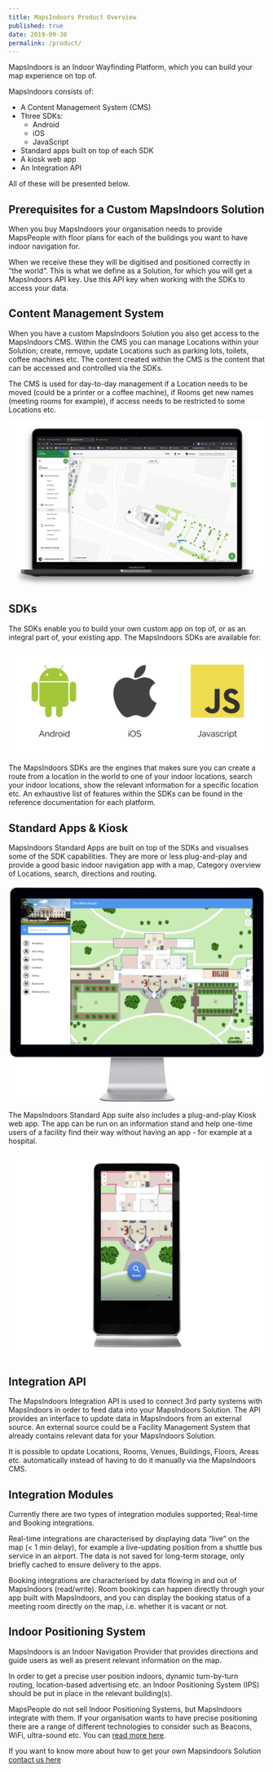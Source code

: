 ```yaml
---
title: MapsIndoors Product Overview
published: true
date: 2019-09-30
permalink: /product/
---
```


MapsIndoors is an Indoor Wayfinding Platform, which you can build your map experience on top of.

MapsIndoors consists of:

* A Content Management System (CMS)
* Three SDKs:
  * Android
  * iOS
  * JavaScript
* Standard apps built on top of each SDK
* A kiosk web app
* An Integration API

All of these will be presented below.

## Prerequisites for a Custom MapsIndoors Solution

When you buy MapsIndoors your organisation needs to provide MapsPeople with floor plans for each of the buildings you want to have indoor navigation for.

When we receive these they will be digitised and positioned correctly in “the world”. This is what we define as a Solution, for which you will get a MapsIndoors API key. Use this API key when working with the SDKs to access your data.

## Content Management System

When you have a custom MapsIndoors Solution you also get access to the MapsIndoors CMS. Within the CMS you can manage Locations within your Solution; create, remove, update Locations such as parking lots, toilets, coffee machines etc. The content created within the CMS is the content that can be accessed and controlled via the SDKs.

The CMS is used for day-to-day management if a Location needs to be moved (could be a printer or a coffee machine), if Rooms get new names (meeting rooms for example), if access needs to be restricted to some Locations etc.

![MapsIndoors CMS](/assets/product/CMS.png)

## SDKs

The SDKs enable you to build your own custom app on top of, or as an integral part of, your existing app. The MapsIndoors SDKs are available for:

![Platforms](/assets/product/Platforms.png)

The MapsIndoors SDKs are the engines that makes sure you can create a route from a location in the world to one of your indoor locations, search your indoor locations, show the relevant information for a specific location etc. An exhaustive list of features within the SDKs can be found in the reference documentation for each platform.

## Standard Apps & Kiosk

MapsIndoors Standard Apps are built on top of the SDKs and visualises some of the SDK capabilities. They are more or less plug-and-play and provide a good basic indoor navigation app with a map, Category overview of Locations, search, directions and routing.

![WebApp](/assets/product/webApp.png)

The MapsIndoors Standard App suite also includes a plug-and-play Kiosk web app. The app can be run on an information stand and help one-time users of a facility find their way without having an app - for example at a hospital.

![Kiosk](/assets/product/Kiosk1.png)

## Integration API

The MapsIndoors Integration API is used to connect 3rd party systems with MapsIndoors in order to feed data into your MapsIndoors Solution. The API provides an interface to update data in MapsIndoors from an external source. An external source could be a Facility Management System that already contains relevant data for your MapsIndoors Solution.

It is possible to update Locations, Rooms, Venues, Buildings, Floors, Areas etc. automatically instead of having to do it manually via the MapsIndoors CMS.

## Integration Modules

Currently there are two types of integration modules supported; Real-time and Booking integrations.

Real-time integrations are characterised by displaying data “live” on the map (< 1 min delay), for example a live-updating position from a shuttle bus service in an airport. The data is not saved for long-term storage, only briefly cached to ensure delivery to the apps.

Booking integrations are characterised by data flowing in and out of MapsIndoors (read/write). Room bookings can happen directly through your app built with MapsIndoors, and you can display the booking status of a meeting room directly on the map, i.e. whether it is vacant or not.

## Indoor Positioning System

MapsIndoors is an Indoor Navigation Provider that provides directions and guide users as well as present relevant information on the map.

In order to get a precise user position indoors, dynamic turn-by-turn routing, location-based advertising etc. an Indoor Positioning System (IPS) should be put in place in the relevant building(s).

MapsPeople do not sell Indoor Positioning Systems, but MapsIndoors integrate with them. If your organisation wants to have precise positioning there are a range of different technologies to consider such as Beacons, WiFi, ultra-sound etc. You can [read more here](https://blog.mapspeople.com/mapsindoors/indoor-positioning-101).

If you want to know more about how to get your own Mapsindoors Solution [contact us here](https://resources.mapspeople.com/contact-us)
